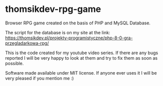 # thomsikdev-rpg-game
Browser RPG game created on the basis of PHP and MySQL Database.

The script for the database is on my site at the link:
https://thomsikdev.pl/projekty-programistyczne/php-8-0-gra-przegladarkowa-rpg/

This is the code created for my youtube video series. If there are any bugs reported I will be very happy to look at them and try to fix them as soon as possible.


Software made available under MIT license. 
If anyone ever uses it I will be very pleased if you mention me :)
